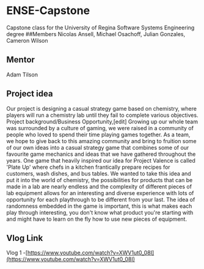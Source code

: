 # ENSE-Capstone
Capstone class for the University of Regina Software Systems Engineering degree
##Members
Nicolas Ansell, Michael Osachoff, Julian Gonzales, Cameron Wilson

## Mentor
Adam Tilson

## Project idea
Our project is designing a casual strategy game based on chemistry, where players will run a chemistry lab until they fail to complete various objectives. 
Project background/Business Opportunity,[edit]
Growing up our whole team was surrounded by a culture of gaming, we were raised in a community of people who loved to spend their time playing games together. As a team, we hope to give back to this amazing community and bring to fruition some of our own ideas into a casual strategy game that combines some of our favourite game mechanics and ideas that we have gathered throughout the years. One game that heavily inspired our idea for Project Valence is called 'Plate Up' where chefs in a kitchen frantically prepare recipes for customers, wash dishes, and bus tables. We wanted to take this idea and put it into the world of chemistry, the possibilities for products that can be made in a lab are nearly endless and the complexity of different pieces of lab equipment allows for an interesting and diverse experience with lots of opportunity for each playthrough to be different from your last. The idea of randomness embedded in the game is important, this is what makes each play through interesting, you don't know what product you're starting with and might have to learn on the fly how to use new pieces of equipment. 

## Vlog Link
Vlog 1 -[https://www.youtube.com/watch?v=XWV1ut0_08I](https://www.youtube.com/watch?v=XWV1ut0_08I)
